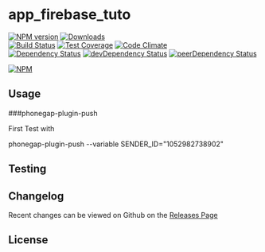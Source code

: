 # app_firebase_tuto 
[![NPM version](https://badge.fury.io/js/app_firebase_tuto.svg)](http://badge.fury.io/js/app_firebase_tuto) [![Downloads](http://img.shields.io/npm/dm/app_firebase_tuto.svg)](http://badge.fury.io/js/app_firebase_tuto)   
[![Build Status](https://travis-ci.org//app_firebase_tuto.svg?branch=master)](https://travis-ci.org//app_firebase_tuto) [![Test Coverage](https://codeclimate.com/github//app_firebase_tuto/badges/coverage.svg)](https://codeclimate.com/github//app_firebase_tuto) [![Code Climate](https://codeclimate.com/github//app_firebase_tuto/badges/gpa.svg)](https://codeclimate.com/github//app_firebase_tuto)   
[![Dependency Status](https://david-dm.org//app_firebase_tuto.svg)](https://david-dm.org//app_firebase_tuto) [![devDependency Status](https://david-dm.org//app_firebase_tuto/dev-status.svg)](https://david-dm.org//app_firebase_tuto#info=devDependencies) [![peerDependency Status](https://david-dm.org//app_firebase_tuto/peer-status.svg)](https://david-dm.org//app_firebase_tuto#info=peerDependencies)    


> 

[![NPM](https://nodei.co/npm/app_firebase_tuto.png?downloads=true&downloadRank=true&stars=true)](https://nodei.co/npm/app_firebase_tuto)

## Usage


###phonegap-plugin-push

First Test with 

phonegap-plugin-push --variable SENDER_ID="1052982738902"

###


## Testing


## Changelog

Recent changes can be viewed on Github on the [Releases Page](https://github.com//app_firebase_tuto/releases)

## License


